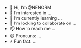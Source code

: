 - 👋 Hi, I’m @NENORM
- 👀 I’m interested in ...
- 🌱 I’m currently learning ...
- 💞️ I’m looking to collaborate on ...
- 📫 How to reach me ...
- 😄 Pronouns: ...
- ⚡ Fun fact: ...

<!---
NENORM/NENORM is a ✨ special ✨ repository because its `README.md` (this file) appears on your GitHub profile.
You can click the Preview link to take a look at your changes.
--->
